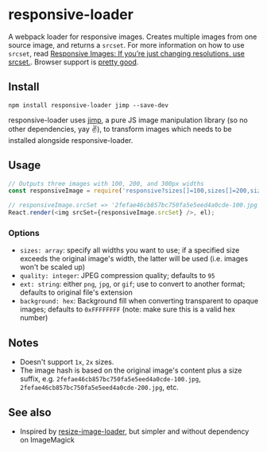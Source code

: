 # responsive-loader

A webpack loader for responsive images. Creates multiple images from one source image, and returns a `srcset`. For more information on how to use `srcset`, read [Responsive Images: If you’re just changing resolutions, use srcset.](https://css-tricks.com/responsive-images-youre-just-changing-resolutions-use-srcset/). Browser support is [pretty good](http://caniuse.com/#search=srcset).

## Install

```
npm install responsive-loader jimp --save-dev
```

responsive-loader uses [jimp](https://github.com/oliver-moran/jimp), a pure JS image manipulation library (so no other dependencies, yay :v:), to transform images which needs to be installed alongside responsive-loader.

## Usage

```js
// Outputs three images with 100, 200, and 300px widths
const responsiveImage = require('responsive?sizes[]=100,sizes[]=200,sizes[]=300!myImage.jpg');

// responsiveImage.srcSet => '2fefae46cb857bc750fa5e5eed4a0cde-100.jpg 100w,2fefae46cb857bc750fa5e5eed4a0cde-200.jpg 200w,2fefae46cb857bc750fa5e5eed4a0cde-300.jpg 300w'
React.render(<img srcSet={responsiveImage.srcSet} />, el);
```

### Options

- `sizes: array`: specify all widths you want to use; if a specified size exceeds the original image's width, the latter will be used (i.e. images won't be scaled up)
- `quality: integer`: JPEG compression quality; defaults to `95`
- `ext: string`: either `png`, `jpg`, or `gif`; use to convert to another format; defaults to original file's extension
- `background: hex`: Background fill when converting transparent to opaque images; defaults to `0xFFFFFFFF` (note: make sure this is a valid hex number)

## Notes

- Doesn't support `1x`, `2x` sizes.
- The image hash is based on the original image's content plus a size suffix, e.g. `2fefae46cb857bc750fa5e5eed4a0cde-100.jpg`, `2fefae46cb857bc750fa5e5eed4a0cde-200.jpg`, etc.

## See also

- Inspired by [resize-image-loader](https://github.com/Levelmoney/resize-image-loader), but simpler and without dependency on ImageMagick

